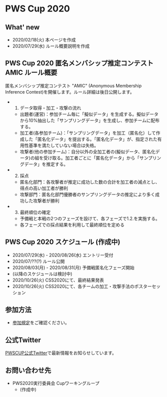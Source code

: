 # PWS Cup 2020

## What' new

- 2020/02/18(火) 本ページを作成
- 2020/07/29(水) ルール概要説明を作成


## PWS Cup 2020 匿名メンバシップ推定コンテスト AMIC ルール概要
匿名メンバシップ推定コンテスト "AMIC" (Anonymous Membership Inference Contest)を開催します。ルール詳細は後日公開します。

- 1. データ取得・加工・攻撃の流れ
  - 出題者(運営)：参加チーム毎に「擬似データ」を生成する。擬似データから10%抽出した「サンプリングデータ」を生成し、参加チームに配布する。
  - 加工者(各参加チーム)：「サンプリングデータ」を加工（匿名化）して作成した「匿名化データ」を提出する。「匿名化データ」が、指定された有用性基準を満たしていない場合は失格。
  - 攻撃者(他の参加チーム)：自分以外の全加工者の(擬似データ、匿名化データ)の組を受け取る。加工者ごとに「匿名化データ」から「サンプリングデータ」を推定する。

- 2. 採点
  - 匿名化部門：各攻撃者が推定に成功した数の合計を加工者の減点とし、得点の高い加工者が勝利
  - 攻撃部門：匿名化部門優勝者のサンプリングデータの推定により多く成功した攻撃者が勝利

- 3. 最終順位の確定
  - 予備戦と本戦の2つのフェーズを設けて、各フェーズで1.2.を実施する。
  - 各フェーズでの採点結果を利用して最終順位を定める

## PWS Cup 2020 スケジュール (作成中)

- 2020/07/29(水) - 2020/08/26(水) エントリー受付
- 2020/07/??(?) ルール公開
- 2020/08/03(月) - 2020/08/31(月) 予備戦匿名化フェーズ開始
- (以降のスケジュールは検討中)
- 2020/10/26(火) CSS2020にて、最終結果発表
- 2020/10/26(火) CSS2020にて、各チームの加工・攻撃手法のポスターセッション


## 参加方法
- [参加規定](../entry.html)をご確認ください。

## 公式Twitter

[PWSCUP公式Twitter](https://twitter.com/pwscup_admin)で最新情報をお知らせしています。



## お問い合わせ先

- PWS2020実行委員会 Cupワーキングループ
  - (作成中)
